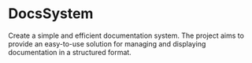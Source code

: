 # DocsSystem
Create a simple and efficient documentation system. The project aims to provide an easy-to-use solution for managing and displaying documentation in a structured format.
